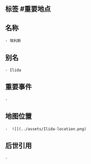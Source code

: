 ## 标签  #重要地点
## 名称
	- 埃利斯
## 别名
	- Ilida
## 重要事件
	-
## 地图位置
	-  ![](../assets/Ilida-location.png)
## 后世引用
	-
